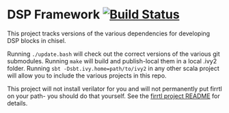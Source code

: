 # DSP Framework [![Build Status](https://travis-ci.org/ucb-art/dsp-framework.svg?branch=travis)](https://travis-ci.org/ucb-art/dsp-framework)

This project tracks versions of the various dependencies for developing DSP blocks in chisel.

Running `./update.bash` will check out the correct versions of the various git submodules.
Running `make` will build and publish-local them in a local .ivy2 folder.
Running `sbt -Dsbt.ivy.home=path/to/ivy2` in any other scala project will allow you to include the various projects in this repo.

This project will not install verilator for you and will not permanently put firrtl on your path- you should do that yourself.
See the [firrtl project README](https://github.com/ucb-bar/firrtl) for details.
